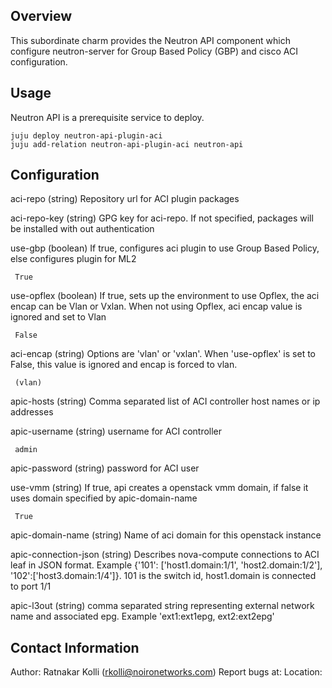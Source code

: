 Overview
--------

This subordinate charm provides the Neutron API component which configure neutron-server for Group Based Policy (GBP) and cisco ACI configuration.


Usage
-----

Neutron API is a prerequisite service to deploy.

    juju deploy neutron-api-plugin-aci
    juju add-relation neutron-api-plugin-aci neutron-api

Configuration
-------------
aci-repo
     (string)
     Repository url for ACI plugin packages

aci-repo-key
     (string)
     GPG key for aci-repo. If not specified, packages will be installed with out authentication

use-gbp
     (boolean)
     If true, configures aci plugin to use Group Based Policy, else configures plugin for ML2

     True

use-opflex
     (boolean)
     If true, sets up the environment to use Opflex, the aci encap can be Vlan or Vxlan. When not using Opflex, aci encap value is ignored and set to Vlan

     False

aci-encap
     (string)
     Options are 'vlan' or 'vxlan'. When 'use-opflex' is set to False, this value is ignored and encap is forced to vlan.

     (vlan)

apic-hosts
     (string)
     Comma separated list of ACI controller host names or ip addresses

apic-username
     (string)
     username for ACI controller
 
     admin

apic-password
     (string)
     password for ACI user

use-vmm
     (string)
     If true, api creates a openstack vmm domain, if false it uses domain specified by apic-domain-name

     True

apic-domain-name
     (string)
     Name of aci domain for this openstack instance

apic-connection-json
     (string)
     Describes nova-compute connections to ACI leaf in JSON format. Example {'101': ['host1.domain:1/1', 'host2.domain:1/2'], '102':['host3.domain:1/4']}. 101 is the switch id, host1.domain is connected to port 1/1 

apic-l3out
     (string)
     comma separated string representing external network name and associated epg. Example 'ext1:ext1epg, ext2:ext2epg'

Contact Information
-------------------

Author: Ratnakar Kolli (rkolli@noironetworks.com)
Report bugs at: 
Location: 


